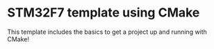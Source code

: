 # STM32F7 template using CMake

This template includes the basics to get a project up and running with CMake!